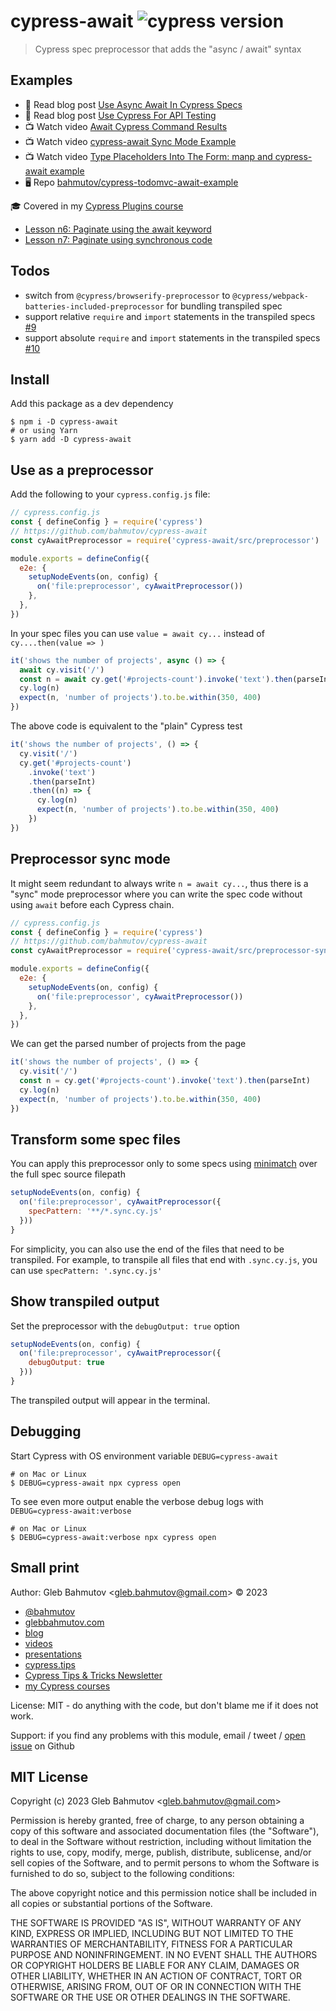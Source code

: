 # cypress-await ![cypress version](https://img.shields.io/badge/cypress-13.6.4-brightgreen)

> Cypress spec preprocessor that adds the "async / await" syntax

## Examples

- 📝 Read blog post [Use Async Await In Cypress Specs](https://glebbahmutov.com/blog/use-async-await-in-cypress-specs/)
- 📝 Read blog post [Use Cypress For API Testing](https://glebbahmutov.com/blog/use-cypress-for-api-testing/)
- 📺 Watch video [Await Cypress Command Results](https://www.youtube.com/watch?v=5faeSbvCJQY)
- 📺 Watch video [cypress-await Sync Mode Example](https://youtu.be/opOopVq5AmA)
- 📺 Watch video [Type Placeholders Into The Form: manp and cypress-await example](https://youtu.be/Z4nDKbWMkJc)
- 🖥️ Repo [bahmutov/cypress-todomvc-await-example](https://github.com/bahmutov/cypress-todomvc-await-example)

🎓 Covered in my [Cypress Plugins course](https://cypress.tips/courses/cypress-plugins)

- [Lesson n6: Paginate using the await keyword](https://cypress.tips/courses/cypress-plugins/lessons/n6)
- [Lesson n7: Paginate using synchronous code](https://cypress.tips/courses/cypress-plugins/lessons/n7)

## Todos

- switch from `@cypress/browserify-preprocessor` to `@cypress/webpack-batteries-included-preprocessor` for bundling transpiled spec
- support relative `require` and `import` statements in the transpiled specs [#9](https://github.com/bahmutov/cypress-await/issues/9)
- support absolute `require` and `import` statements in the transpiled specs [#10](https://github.com/bahmutov/cypress-await/issues/10)

## Install

Add this package as a dev dependency

```
$ npm i -D cypress-await
# or using Yarn
$ yarn add -D cypress-await
```

## Use as a preprocessor

Add the following to your `cypress.config.js` file:

```js
// cypress.config.js
const { defineConfig } = require('cypress')
// https://github.com/bahmutov/cypress-await
const cyAwaitPreprocessor = require('cypress-await/src/preprocessor')

module.exports = defineConfig({
  e2e: {
    setupNodeEvents(on, config) {
      on('file:preprocessor', cyAwaitPreprocessor())
    },
  },
})
```

In your spec files you can use `value = await cy...` instead of `cy....then(value => )`

```js
it('shows the number of projects', async () => {
  await cy.visit('/')
  const n = await cy.get('#projects-count').invoke('text').then(parseInt)
  cy.log(n)
  expect(n, 'number of projects').to.be.within(350, 400)
})
```

The above code is equivalent to the "plain" Cypress test

```js
it('shows the number of projects', () => {
  cy.visit('/')
  cy.get('#projects-count')
    .invoke('text')
    .then(parseInt)
    .then((n) => {
      cy.log(n)
      expect(n, 'number of projects').to.be.within(350, 400)
    })
})
```

## Preprocessor sync mode

It might seem redundant to always write `n = await cy...`, thus there is a "sync" mode preprocessor where you can write the spec code without using `await` before each Cypress chain.

```js
// cypress.config.js
const { defineConfig } = require('cypress')
// https://github.com/bahmutov/cypress-await
const cyAwaitPreprocessor = require('cypress-await/src/preprocessor-sync-mode')

module.exports = defineConfig({
  e2e: {
    setupNodeEvents(on, config) {
      on('file:preprocessor', cyAwaitPreprocessor())
    },
  },
})
```

We can get the parsed number of projects from the page

```js
it('shows the number of projects', () => {
  cy.visit('/')
  const n = cy.get('#projects-count').invoke('text').then(parseInt)
  cy.log(n)
  expect(n, 'number of projects').to.be.within(350, 400)
})
```

## Transform some spec files

You can apply this preprocessor only to some specs using [minimatch](https://github.com/isaacs/minimatch) over the full spec source filepath

```js
setupNodeEvents(on, config) {
  on('file:preprocessor', cyAwaitPreprocessor({
    specPattern: '**/*.sync.cy.js'
  }))
}
```

For simplicity, you can also use the end of the files that need to be transpiled. For example, to transpile all files that end with `.sync.cy.js`, you can use `specPattern: '.sync.cy.js'`

## Show transpiled output

Set the preprocessor with the `debugOutput: true` option

```js
setupNodeEvents(on, config) {
  on('file:preprocessor', cyAwaitPreprocessor({
    debugOutput: true
  }))
}
```

The transpiled output will appear in the terminal.

## Debugging

Start Cypress with OS environment variable `DEBUG=cypress-await`

```
# on Mac or Linux
$ DEBUG=cypress-await npx cypress open
```

To see even more output enable the verbose debug logs with `DEBUG=cypress-await:verbose`

```
# on Mac or Linux
$ DEBUG=cypress-await:verbose npx cypress open
```

## Small print

Author: Gleb Bahmutov &lt;gleb.bahmutov@gmail.com&gt; &copy; 2023

- [@bahmutov](https://twitter.com/bahmutov)
- [glebbahmutov.com](https://glebbahmutov.com)
- [blog](https://glebbahmutov.com/blog)
- [videos](https://www.youtube.com/glebbahmutov)
- [presentations](https://slides.com/bahmutov)
- [cypress.tips](https://cypress.tips)
- [Cypress Tips & Tricks Newsletter](https://cypresstips.substack.com/)
- [my Cypress courses](https://cypress.tips/courses)

License: MIT - do anything with the code, but don't blame me if it does not work.

Support: if you find any problems with this module, email / tweet /
[open issue](https://github.com/bahmutov/cy-await/issues) on Github

## MIT License

Copyright (c) 2023 Gleb Bahmutov &lt;gleb.bahmutov@gmail.com&gt;

Permission is hereby granted, free of charge, to any person
obtaining a copy of this software and associated documentation
files (the "Software"), to deal in the Software without
restriction, including without limitation the rights to use,
copy, modify, merge, publish, distribute, sublicense, and/or sell
copies of the Software, and to permit persons to whom the
Software is furnished to do so, subject to the following
conditions:

The above copyright notice and this permission notice shall be
included in all copies or substantial portions of the Software.

THE SOFTWARE IS PROVIDED "AS IS", WITHOUT WARRANTY OF ANY KIND,
EXPRESS OR IMPLIED, INCLUDING BUT NOT LIMITED TO THE WARRANTIES
OF MERCHANTABILITY, FITNESS FOR A PARTICULAR PURPOSE AND
NONINFRINGEMENT. IN NO EVENT SHALL THE AUTHORS OR COPYRIGHT
HOLDERS BE LIABLE FOR ANY CLAIM, DAMAGES OR OTHER LIABILITY,
WHETHER IN AN ACTION OF CONTRACT, TORT OR OTHERWISE, ARISING
FROM, OUT OF OR IN CONNECTION WITH THE SOFTWARE OR THE USE OR
OTHER DEALINGS IN THE SOFTWARE.
